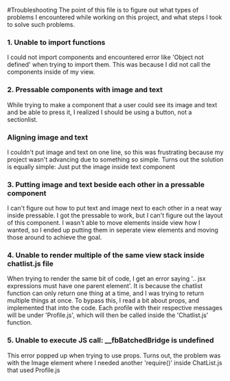 #Troubleshooting
The point of this file is to figure out what types of problems I encountered while working on this project, and what steps I took to solve such problems.

### 1. Unable to import functions

I could not import components and encountered error like 'Object not defined' when trying to import them. This was because I did not call the components inside of my view.

### 2. Pressable components with image and text

While trying to make a component that a user could see its image and text and be able to press it, I realized I should be using a button, not a sectionlist.

### Aligning image and text

I couldn't put image and text on one line, so this was frustrating because my project wasn't advancing due to something so simple. Turns out the solution is equally simple: Just put the image inside text component

### 3. Putting image and text beside each other in a pressable component

I can't figure out how to put text and image next to each other in a neat way inside pressable. I got the pressable to work, but I can't figure out the layout of this component.
I wasn't able to move elements inside view how I wanted, so I ended up putting them in seperate view elements and moving those around to achieve the goal.

### 4. Unable to render multiple of the same view stack inside chatlist.js file

When trying to render the same bit of code, I get an error saying '.. jsx expressions must have one parent element'. It is because the chatlist function can only return one thing at a time, and I was trying to return multiple things at once. To bypass this, I read a bit about props, and implemented that into the code. Each profile with their respective messages will be under 'Profile.js', which will then be called inside the 'Chatlist.js' function.

### 5. Unable to execute JS call: \_\_fbBatchedBridge is undefined

This error popped up when trying to use props. Turns out, the problem was with the Image element where I needed another 'require()' inside ChatList.js that used Profile.js
